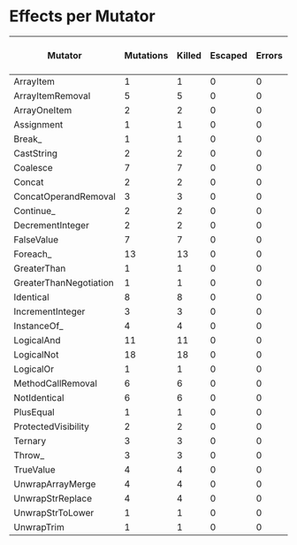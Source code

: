 # Effects per Mutator

| Mutator                | Mutations | Killed | Escaped | Errors | Syntax Errors | Timed Out | Skipped | Ignored | MSI (%s) | Covered MSI (%s) |
| ---------------------- | --------- | ------ | ------- | ------ | ------------- | --------- | ------- | ------- | -------- | ---------------- |
| ArrayItem              |         1 |      1 |       0 |      0 |             0 |         0 |       0 |       0 |   100.00 |           100.00 |
| ArrayItemRemoval       |         5 |      5 |       0 |      0 |             0 |         0 |       0 |       0 |   100.00 |           100.00 |
| ArrayOneItem           |         2 |      2 |       0 |      0 |             0 |         0 |       0 |       0 |   100.00 |           100.00 |
| Assignment             |         1 |      1 |       0 |      0 |             0 |         0 |       0 |       0 |   100.00 |           100.00 |
| Break_                 |         1 |      1 |       0 |      0 |             0 |         0 |       0 |       0 |   100.00 |           100.00 |
| CastString             |         2 |      2 |       0 |      0 |             0 |         0 |       0 |       0 |   100.00 |           100.00 |
| Coalesce               |         7 |      7 |       0 |      0 |             0 |         0 |       0 |       0 |   100.00 |           100.00 |
| Concat                 |         2 |      2 |       0 |      0 |             0 |         0 |       0 |       0 |   100.00 |           100.00 |
| ConcatOperandRemoval   |         3 |      3 |       0 |      0 |             0 |         0 |       0 |       0 |   100.00 |           100.00 |
| Continue_              |         2 |      2 |       0 |      0 |             0 |         0 |       0 |       0 |   100.00 |           100.00 |
| DecrementInteger       |         2 |      2 |       0 |      0 |             0 |         0 |       0 |       0 |   100.00 |           100.00 |
| FalseValue             |         7 |      7 |       0 |      0 |             0 |         0 |       0 |       0 |   100.00 |           100.00 |
| Foreach_               |        13 |     13 |       0 |      0 |             0 |         0 |       0 |       0 |   100.00 |           100.00 |
| GreaterThan            |         1 |      1 |       0 |      0 |             0 |         0 |       0 |       0 |   100.00 |           100.00 |
| GreaterThanNegotiation |         1 |      1 |       0 |      0 |             0 |         0 |       0 |       0 |   100.00 |           100.00 |
| Identical              |         8 |      8 |       0 |      0 |             0 |         0 |       0 |       0 |   100.00 |           100.00 |
| IncrementInteger       |         3 |      3 |       0 |      0 |             0 |         0 |       0 |       0 |   100.00 |           100.00 |
| InstanceOf_            |         4 |      4 |       0 |      0 |             0 |         0 |       0 |       0 |   100.00 |           100.00 |
| LogicalAnd             |        11 |     11 |       0 |      0 |             0 |         0 |       0 |       0 |   100.00 |           100.00 |
| LogicalNot             |        18 |     18 |       0 |      0 |             0 |         0 |       0 |       0 |   100.00 |           100.00 |
| LogicalOr              |         1 |      1 |       0 |      0 |             0 |         0 |       0 |       0 |   100.00 |           100.00 |
| MethodCallRemoval      |         6 |      6 |       0 |      0 |             0 |         0 |       0 |       0 |   100.00 |           100.00 |
| NotIdentical           |         6 |      6 |       0 |      0 |             0 |         0 |       0 |       0 |   100.00 |           100.00 |
| PlusEqual              |         1 |      1 |       0 |      0 |             0 |         0 |       0 |       0 |   100.00 |           100.00 |
| ProtectedVisibility    |         2 |      2 |       0 |      0 |             0 |         0 |       0 |       0 |   100.00 |           100.00 |
| Ternary                |         3 |      3 |       0 |      0 |             0 |         0 |       0 |       0 |   100.00 |           100.00 |
| Throw_                 |         3 |      3 |       0 |      0 |             0 |         0 |       0 |       0 |   100.00 |           100.00 |
| TrueValue              |         4 |      4 |       0 |      0 |             0 |         0 |       0 |       0 |   100.00 |           100.00 |
| UnwrapArrayMerge       |         4 |      4 |       0 |      0 |             0 |         0 |       0 |       0 |   100.00 |           100.00 |
| UnwrapStrReplace       |         4 |      4 |       0 |      0 |             0 |         0 |       0 |       0 |   100.00 |           100.00 |
| UnwrapStrToLower       |         1 |      1 |       0 |      0 |             0 |         0 |       0 |       0 |   100.00 |           100.00 |
| UnwrapTrim             |         1 |      1 |       0 |      0 |             0 |         0 |       0 |       0 |   100.00 |           100.00 |

